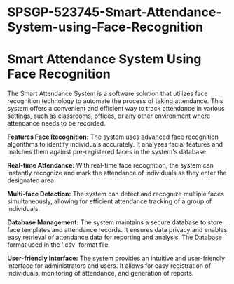 # SPSGP-523745-Smart-Attendance-System-using-Face-Recognition
# Smart Attendance System Using Face Recognition
The Smart Attendance System is a software solution that utilizes face recognition technology to automate the process of taking attendance. This system offers a convenient and efficient way to track attendance in various settings, such as classrooms, offices, or any other environment where attendance needs to be recorded.

**Features
Face Recognition:** The system uses advanced face recognition algorithms to identify individuals accurately. It analyzes facial features and matches them against pre-registered faces in the system's database.

**Real-time Attendance:** With real-time face recognition, the system can instantly recognize and mark the attendance of individuals as they enter the designated area.

**Multi-face Detection:** The system can detect and recognize multiple faces simultaneously, allowing for efficient attendance tracking of a group of individuals.

**Database Management:** The system maintains a secure database to store face templates and attendance records. It ensures data privacy and enables easy retrieval of attendance data for reporting and analysis. The Database format used in the '.csv' format file.

**User-friendly Interface:** The system provides an intuitive and user-friendly interface for administrators and users. It allows for easy registration of individuals, monitoring of attendance, and generation of reports.

